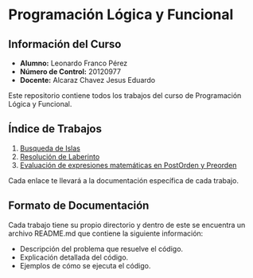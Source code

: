 # Programación Lógica y Funcional

## Información del Curso

- **Alumno:** Leonardo Franco Pérez
- **Número de Control:** 20120977
- **Docente:** Alcaraz Chavez Jesus Eduardo

Este repositorio contiene todos los trabajos del curso de Programación Lógica y Funcional.

## Índice de Trabajos
<!-- [Nombre del archivo](./01.Islas/README.md) -->

1. [Busqueda de Islas](./01.Islas//README.md)
2. [Resolución de Laberinto](./02.Laberinto//README.md)
3. [Evaluación de expresiones matemáticas en PostOrden y Preorden](./03.OperacionPostOrden/README.md)


Cada enlace te llevará a la documentación específica de cada trabajo.

## Formato de Documentación

Cada trabajo tiene su propio directorio y dentro de este se encuentra un archivo README.md que contiene la siguiente información:

- Descripción del problema que resuelve el código.
- Explicación detallada del código.
- Ejemplos de cómo se ejecuta el código.
